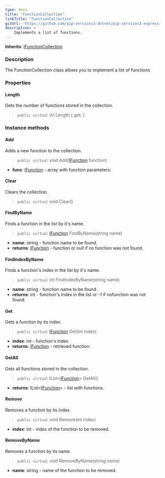 ```yaml
---
type: docs
title: "FunctionCollection"
linkTitle: "FunctionCollection"
gitUrl: "https://github.com/pip-services3-dotnet/pip-services3-expressions-dotnet"
description: > 
    Implements a list of functions.
---
```


**Inherits**: [IFunctionCollection](../ifunction_collection)

### Description

The FunctionCollection class allows you to implement a list of functions


### Properties

#### Length
Gets the number of functions stored in the collection.
> `public virtual` int Length { get; }

### Instance methods

#### Add
Adds a new function to the collection.

> `public virtual` void Add([IFunction](../ifunction) function)

- **func**: [IFunction](../ifunction) - array with function parameters.


#### Clear
Clears the collection.

> `public virtual` void Clear()


#### FindByName
Finds a function in the list by it's name.

> `public virtual` [IFunction](../ifunction) FindByName(string name)

- **name**: string - function name to be found.
- **returns**: [IFunction](../ifunction) - function or *null* if no function was not found.

#### FindIndexByName
Finds a function's index in the list by it's name. 

> `public virtual` int FindIndexByName(string name)

- **name**: string - function name to be found.
- **returns**: int - function's index in the list or *-1* if nofunction was not found.

#### Get
Gets a function by its index.

> `public virtual` [IFunction](../ifunction) Get(int index)

- **index**: int - function's index.
- **returns**: [IFunction](../ifunction) - retrieved function.

#### GetAll
Gets all functions stored in the collection.

> `public virtual` IList<[IFunction](../ifunction)> GetAll()

- **returns**: IList<[IFunction](../ifunction)> - list with functions.


#### Remove
Removes a function by its index.
> `public virtual` void Remove(int index)

- **index**: int - index of the function to be removed.

#### RemoveByName
Removes a function by its name.
> `public virtual` void RemoveByName(string name)

- **name**: string - name of the function to be removed.
